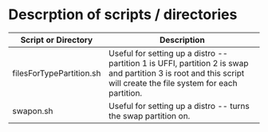 
# Descrption of scripts / directories

| Script or Directory | Description | 
|---------------------|-------------|
| filesForTypePartition.sh | Useful for setting up a distro -- partition 1 is UFFI, partition 2 is swap and partition 3 is root and this script will create the file system for each partition. |
| swapon.sh | Useful for setting up a distro -- turns the swap partition on. |
